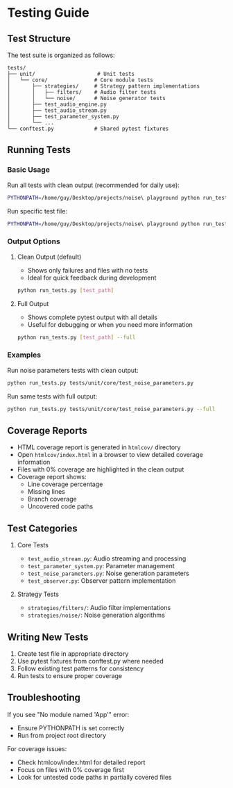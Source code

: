# Testing Guide

## Test Structure

The test suite is organized as follows:

```
tests/
├── unit/                    # Unit tests
│   └── core/               # Core module tests
│       ├── strategies/     # Strategy pattern implementations
│       │   ├── filters/    # Audio filter tests
│       │   └── noise/      # Noise generator tests
│       ├── test_audio_engine.py
│       ├── test_audio_stream.py
│       ├── test_parameter_system.py
│       └── ...
└── conftest.py             # Shared pytest fixtures
```

## Running Tests

### Basic Usage

Run all tests with clean output (recommended for daily use):
```bash
PYTHONPATH=/home/guy/Desktop/projects/noise\ playground python run_tests.py
```

Run specific test file:
```bash
PYTHONPATH=/home/guy/Desktop/projects/noise\ playground python run_tests.py tests/unit/core/test_noise_parameters.py
```

### Output Options

1. Clean Output (default)
   - Shows only failures and files with no tests
   - Ideal for quick feedback during development
   ```bash
   python run_tests.py [test_path]
   ```

2. Full Output
   - Shows complete pytest output with all details
   - Useful for debugging or when you need more information
   ```bash
   python run_tests.py [test_path] --full
   ```

### Examples

Run noise parameters tests with clean output:
```bash
python run_tests.py tests/unit/core/test_noise_parameters.py
```

Run same tests with full output:
```bash
python run_tests.py tests/unit/core/test_noise_parameters.py --full
```

## Coverage Reports

- HTML coverage report is generated in `htmlcov/` directory
- Open `htmlcov/index.html` in a browser to view detailed coverage information
- Files with 0% coverage are highlighted in the clean output
- Coverage report shows:
  - Line coverage percentage
  - Missing lines
  - Branch coverage
  - Uncovered code paths

## Test Categories

1. Core Tests
   - `test_audio_stream.py`: Audio streaming and processing
   - `test_parameter_system.py`: Parameter management
   - `test_noise_parameters.py`: Noise generation parameters
   - `test_observer.py`: Observer pattern implementation

2. Strategy Tests
   - `strategies/filters/`: Audio filter implementations
   - `strategies/noise/`: Noise generation algorithms

## Writing New Tests

1. Create test file in appropriate directory
2. Use pytest fixtures from conftest.py where needed
3. Follow existing test patterns for consistency
4. Run tests to ensure proper coverage

## Troubleshooting

If you see "No module named 'App'" error:
- Ensure PYTHONPATH is set correctly
- Run from project root directory

For coverage issues:
- Check htmlcov/index.html for detailed report
- Focus on files with 0% coverage first
- Look for untested code paths in partially covered files
